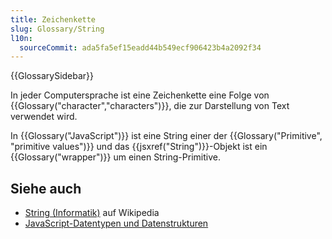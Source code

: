 ```yaml
---
title: Zeichenkette
slug: Glossary/String
l10n:
  sourceCommit: ada5fa5ef15eadd44b549ecf906423b4a2092f34
---
```


{{GlossarySidebar}}

In jeder Computersprache ist eine Zeichenkette eine Folge von {{Glossary("character","characters")}}, die zur Darstellung von Text verwendet wird.

In {{Glossary("JavaScript")}} ist eine String einer der {{Glossary("Primitive", "primitive values")}} und das {{jsxref("String")}}-Objekt ist ein {{Glossary("wrapper")}} um einen String-Primitive.

## Siehe auch

- [String (Informatik)](<https://en.wikipedia.org/wiki/String_(computer_science)>) auf Wikipedia
- [JavaScript-Datentypen und Datenstrukturen](/de/docs/Web/JavaScript/Data_structures#string_type)
